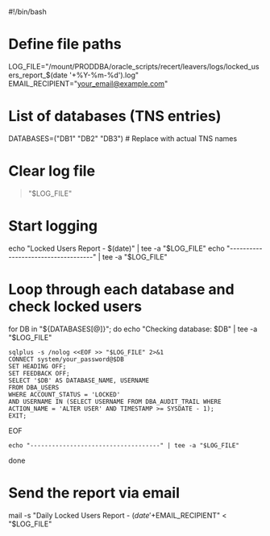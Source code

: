 #!/bin/bash

# Define file paths
LOG_FILE="/mount/PRODDBA/oracle_scripts/recert/leavers/logs/locked_users_report_$(date '+%Y-%m-%d').log"
EMAIL_RECIPIENT="your_email@example.com"

# List of databases (TNS entries)
DATABASES=("DB1" "DB2" "DB3")  # Replace with actual TNS names

# Clear log file
> "$LOG_FILE"

# Start logging
echo "Locked Users Report - $(date)" | tee -a "$LOG_FILE"
echo "------------------------------------" | tee -a "$LOG_FILE"

# Loop through each database and check locked users
for DB in "${DATABASES[@]}"; do
    echo "Checking database: $DB" | tee -a "$LOG_FILE"
    
    sqlplus -s /nolog <<EOF >> "$LOG_FILE" 2>&1
    CONNECT system/your_password@$DB
    SET HEADING OFF;
    SET FEEDBACK OFF;
    SELECT '$DB' AS DATABASE_NAME, USERNAME 
    FROM DBA_USERS 
    WHERE ACCOUNT_STATUS = 'LOCKED'
    AND USERNAME IN (SELECT USERNAME FROM DBA_AUDIT_TRAIL WHERE ACTION_NAME = 'ALTER USER' AND TIMESTAMP >= SYSDATE - 1);
    EXIT;
EOF

    echo "------------------------------------" | tee -a "$LOG_FILE"
done

# Send the report via email
mail -s "Daily Locked Users Report - $(date '+%Y-%m-%d')" "$EMAIL_RECIPIENT" < "$LOG_FILE"
